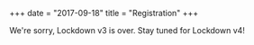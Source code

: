 +++
date = "2017-09-18"
title = "Registration"
+++

We're sorry, Lockdown v3 is over.  Stay tuned for Lockdown v4!
